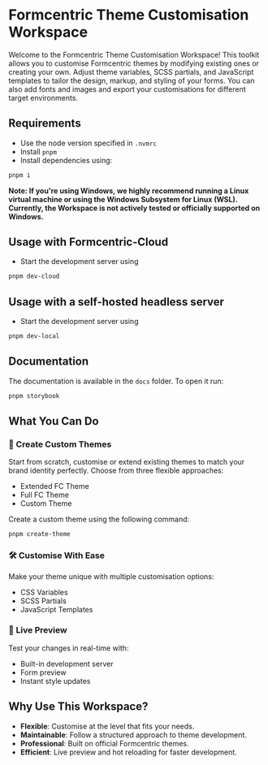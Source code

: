 # Formcentric Theme Customisation Workspace

Welcome to the Formcentric Theme Customisation Workspace! This toolkit allows you to customise Formcentric themes by modifying existing ones or creating your own. 
Adjust theme variables, SCSS partials, and JavaScript templates to tailor the design, markup, and styling of your forms. 
You can also add fonts and images and export your customisations for different target environments.

## Requirements
- Use the node version specified in `.nvmrc`
- Install `pnpm`
- Install dependencies using:

```bash
pnpm i
```

**Note: If you're using Windows, we highly recommend running a Linux virtual machine or using the Windows Subsystem for Linux (WSL). Currently, the Workspace is not actively tested or officially supported on Windows.**

## Usage with Formcentric-Cloud
- Start the development server using
```bash
pnpm dev-cloud
```

## Usage with a self-hosted headless server
- Start the development server using
```bash
pnpm dev-local
```

## Documentation

The documentation is available in the `docs` folder. To open it run:

```bash
pnpm storybook
```

## What You Can Do

### 🎨 Create Custom Themes

Start from scratch, customise or extend existing themes to match your brand identity perfectly. Choose from three flexible approaches:

- Extended FC Theme
- Full FC Theme
- Custom Theme

Create a custom theme using the following command:
 ```bash
pnpm create-theme
```

### 🛠️ Customise With Ease

Make your theme unique with multiple customisation options:

- CSS Variables
- SCSS Partials
- JavaScript Templates

### 🔄 Live Preview

Test your changes in real-time with:

- Built-in development server
- Form preview
- Instant style updates

## Why Use This Workspace?

- **Flexible**: Customise at the level that fits your needs.
- **Maintainable**: Follow a structured approach to theme development.
- **Professional**: Built on official Formcentric themes.
- **Efficient**: Live preview and hot reloading for faster development.

